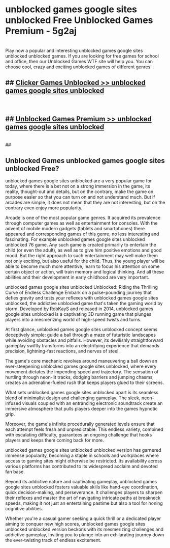 # unblocked games google sites unblocked  Free Unblocked Games Premium - 5g2aj <br>
<br>
Play now a popular and interesting unblocked games google sites unblocked unblocked games. If you are looking for free games for school and office, then our Unblocked Games WTF site will help you. You can choose cool, crazy and exciting unblocked games of different genres!


## ##  [Clicker Games Unblocked >> unblocked games google sites unblocked](http://freeplayer.one?title=unblocked_games_google_sites_unblocked&ref=UGames)
  <br>

##  ## [Unblocked Games Premium >> unblocked games google sites unblocked](http://freeplayer.one?title=unblocked_games_google_sites_unblocked&ref=UGames)
  <br>
  ##



## Unblocked Games unblocked games google sites unblocked Free?

unblocked games google sites unblocked are a very popular game for today, where there is a bet not on a strong immersion in the game, its reality, thought-out and details, but on the contrary, make the game on purpose easier so that you can turn on and not understand much. But if arcades are simple, it does not mean that they are not interesting, but on the contrary even enjoy more popularity.

Arcade is one of the most popular game genres. It acquired its prevalence through computer games as well as entertainment for consoles. With the advent of mobile modern gadgets (tablets and smartphones) there appeared and corresponding games of this genre, no less interesting and fascinating. For example unblocked games google sites unblocked unblocked 76 game. Any such game is created primarily to entertain the child (or even the adult), as well as to give him positive emotions and good mood. But the right approach to such entertainment may well make them not only exciting, but also useful for the child. Thus, the young player will be able to become much more attentive, learn to focus his attention on some certain object or action, will train memory and logical thinking. And all these abilities and their development in early childhood are very important.

unblocked games google sites unblocked Unblocked: Riding the Thrilling Curve of Endless Challenge
Embark on a pulse-pounding journey that defies gravity and tests your reflexes with unblocked games google sites unblocked, the addictive unblocked game that's taken the gaming world by storm. Developed by RobKayS and released in 2014, unblocked games google sites unblocked is a captivating 3D running game that plunges players into a mesmerizing world of high-speed twists and turns.

At first glance, unblocked games google sites unblocked concept seems deceptively simple: guide a ball through a maze of futuristic landscapes while avoiding obstacles and pitfalls. However, its devilishly straightforward gameplay swiftly transforms into an electrifying experience that demands precision, lightning-fast reactions, and nerves of steel.

The game's core mechanic revolves around maneuvering a ball down an ever-steepening unblocked games google sites unblocked, where every movement dictates the impending speed and trajectory. The sensation of hurtling through neon-lit tracks, dodging barriers and jumping chasms, creates an adrenaline-fueled rush that keeps players glued to their screens.

What sets unblocked games google sites unblocked apart is its seamless blend of minimalist design and challenging gameplay. The sleek, neon-infused visuals coupled with an entrancing electronic soundtrack create an immersive atmosphere that pulls players deeper into the games hypnotic grip.

Moreover, the game's infinite procedurally generated levels ensure that each attempt feels fresh and unpredictable. This endless variety, combined with escalating difficulty, guarantees an ongoing challenge that hooks players and keeps them coming back for more.

unblocked games google sites unblocked unblocked version has garnered immense popularity, becoming a staple in schools and workplaces where access to gaming sites might otherwise be restricted. Its availability across various platforms has contributed to its widespread acclaim and devoted fan base.

Beyond its addictive nature and captivating gameplay, unblocked games google sites unblocked fosters valuable skills like hand-eye coordination, quick decision-making, and perseverance. It challenges players to sharpen their reflexes and master the art of navigating intricate paths at breakneck speeds, making it not just an entertaining pastime but also a tool for honing cognitive abilities.

Whether you're a casual gamer seeking a quick thrill or a dedicated player aiming to conquer new high scores, unblocked games google sites unblocked unblocked version beckons with its mesmerizing challenges and addictive gameplay, inviting you to plunge into an exhilarating journey down the ever-twisting track of endless excitement.
